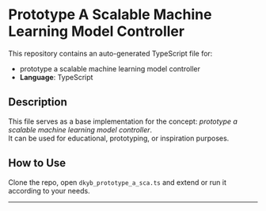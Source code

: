 # Prototype A Scalable Machine Learning Model Controller

This repository contains an auto-generated TypeScript file for:

- prototype a scalable machine learning model controller
- **Language**: TypeScript

## Description

This file serves as a base implementation for the concept: *prototype a scalable machine learning model controller*.  
It can be used for educational, prototyping, or inspiration purposes.

## How to Use

Clone the repo, open `dkyb_prototype_a_sca.ts` and extend or run it according to your needs.

---


